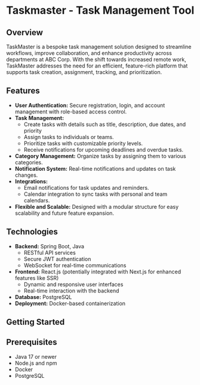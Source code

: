 #   Taskmaster - Task Management Tool

## Overview
TaskMaster is a bespoke task management solution designed to streamline workflows, improve collaboration, and enhance productivity across departments at ABC Corp. With the shift towards increased remote work, TaskMaster addresses the need for an efficient, feature-rich platform that supports task creation, assignment, tracking, and prioritization.

## Features

- **User Authentication:** Secure registration, login, and account management with role-based access control.
- **Task Management:** 
    - Create tasks with details such as title, description, due dates, and priority
    - Assign tasks to individuals or teams.
    - Prioritize tasks with customizable priority levels.
    - Receive notifications for upcoming deadlines and overdue tasks.
- **Category Management:** Organize tasks by assigning them to various categories.
- **Notification System:** Real-time notifications and updates on task changes.
- **Integrations:**
    - Email notifications for task updates and reminders.
    - Calendar integration to sync tasks with personal and team calendars.
- **Flexible and Scalable:** Designed with a modular structure for easy scalability and future feature expansion.

## Technologies


- **Backend:** Spring Boot, Java
  - RESTful API services
  - Secure JWT authentication
  - WebSocket for real-time communications
- **Frontend:**  React.js (potentially integrated with Next.js for enhanced features like SSR)
  - Dynamic and responsive user interfaces
  - Real-time interaction with the backend
- **Database:**  PostgreSQL
- **Deployment:**  Docker-based containerization  


## Getting Started
## Prerequisites

- Java 17 or newer
- Node.js and npm
- Docker
- PostgreSQL